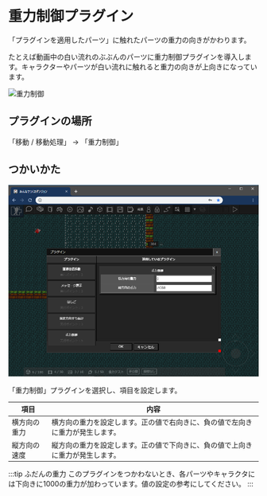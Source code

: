 # 重力制御プラグイン

「プラグインを適用したパーツ」に触れたパーツの重力の向きがかわります。

たとえば動画中の白い流れのぶぶんのパーツに重力制御プラグインを導入します。キャラクターやパーツが白い流れに触れると重力の向きが上向きになっています。

![重力制御](./images/gravity.gif)

## プラグインの場所

「移動 / 移動処理」 -> 「重力制御」

## つかいかた

![プラグインの追加](./images/gravity_plugin.png)

「重力制御」プラグインを選択し、項目を設定します。

|項目|内容|
| --- | --- |
| 横方向の重力 | 横方向の重力を設定します。正の値で右向きに、負の値で左向きに重力が発生します。 |
| 縦方向の速度 | 縦方向の重力を設定します。正の値で下向きに、負の値で上向きに重力が発生します。 |

:::tip ふだんの重力
このプラグインをつかわないとき、各パーツやキャラクタには下向きに1000の重力が加わっています。値の設定の参考にしてください。
:::
